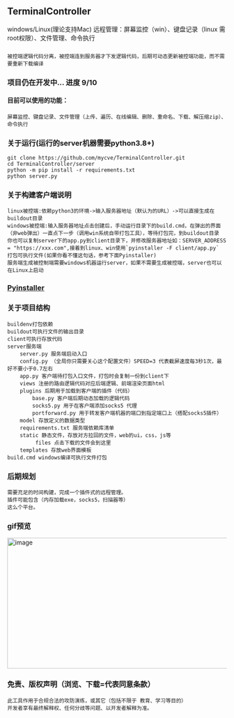 ## TerminalController
windows/Linux(理论支持Mac) 远程管理：屏幕监控（win）、键盘记录（linux 需root权限）、文件管理、命令执行
### 
    被控端逻辑代码分离，被控端连到服务器才下发逻辑代码，后期可动态更新被控端功能，而不需要重新下载编译
### 项目仍在开发中... 进度 9/10
#### 目前可以使用的功能：
    屏幕监控、键盘记录、文件管理（上传、遍历、在线编辑、删除、重命名、下载、解压缩zip）、命令执行
### 关于运行(运行的server机器需要python3.8+)
    git clone https://github.com/mycve/TerminalController.git
    cd TerminalController/server
    python -m pip install -r requirements.txt
    python server.py
    

### 关于构建客户端说明
    linux被控端:依赖python3的环境->输入服务器地址（默认为的URL）->可以直接生成在buildout目录
    windows被控端:输入服务器地址点击创建后，手动运行目录下的build.cmd，在弹出的界面（非web弹出）一直点下一步（调用win系统自带打包工具），等待打包完，到buildout目录
    你也可以复制server下的app.py到client目录下，并修改服务器地址如：SERVER_ADDRESS = "https://xxx.com",接着到linux、win使用`pyinstaller -F client/app.py` 打包可执行文件(如果你看不懂这句话，参考下面Pyinstaller)
    服务端生成被控制端需要windows机器运行server，如果不需要生成被控端，server也可以在Linux上启动
### [Pyinstaller](http://c.biancheng.net/view/2690.html)

### 关于项目结构
    buildenv打包依赖
    buildout可执行文件的输出目录
    client可执行存放代码
    server服务端
        server.py 服务端启动入口
        config.py （全局你只需要关心这个配置文件）SPEED=3 代表截屏速度每3秒1次，最好不要小于0.7左右
        app.py 客户端待打包入口文件，打包时会复制一份到client下
        views 注册的路由逻辑代码对应后端逻辑、前端渲染页面html
        plugins 后期用于加载到客户端的插件（代码）
            base.py 客户端后期动态加载的逻辑代码
            socks5.py 用于在客户端添加socks5 代理
            portforward.py 用于转发客户端机器的端口到指定端口上（搭配socks5插件）
        model 存放定义的数据类型
        requirements.txt 服务端依赖库清单
        static 静态文件，存放对方拉回的文件，web的ui，css，js等
             files 点击下载的文件会到这里
        templates 存放web界面模板
    build.cmd windows编译可执行文件打包

### 后期规划
    需要充足的时间构建，完成一个插件式的远程管理。
    插件可能包含（内存加载exe，socks5，扫描器等）
    这么个平台。
### gif预览
<img alt="image" height="300" src="https://github.com/mycve/TerminalController/raw/main/demo.gif" width="1400"/>

### 免责、版权声明（浏览、下载=代表同意条款）
    此工具作用于合规合法的攻防演练，或其它（包括不限于 教育、学习等目的）
    开发者享有最终解释权、任何分歧等问题、以开发者解释为准。
